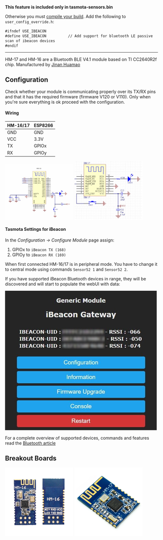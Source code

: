 **This feature is included only in tasmota-sensors.bin** 

Otherwise you must [compile your build](compile-your-build). Add the following to `user_config_override.h`:

```
#ifndef USE_IBEACON
#define USE_IBEACON          // Add support for bluetooth LE passive scan of ibeacon devices 
#endif
```
----

HM-17 and HM-16 are a Bluetooth BLE V4.1 module based on TI CC2640R2f chip. Manufactured by [Jinan Huamao](http://www.jnhuamao.cn/bluetooth.asp) 


## Configuration
Check whether your module is communicating properly over its TX/RX pins and that it has the required firmware (firmware V120 or V110). Only when you're sure everything is ok proceed with the configuration.

#### Wiring
| HM-16/17   | ESP8266 |
|---|---|
|GND   |GND   
|VCC   |3.3V
|TX   | GPIOx
|RX   | GPIOy

<img src="/_media/peripherals/hm-16_pinout.jpg" width=225> <img src="/_media/peripherals/hm-17_pinout.jpg" width=225>

#### Tasmota Settings for iBeacon

In the _Configuration -> Configure Module_ page assign:
1. GPIOx to `iBeacon TX (168)`
2. GPIOy to `iBeacon RX (169)`

When first connected HM-16/17 is in peripheral mode. You have to change it to central mode using commands `Sensor52 1` and `Sensor52 2`.

If you have supported iBeacon Bluetooth devices in range, they will be discovered and will start to populate the webUI with data:

![Showing data](../_media/ibeacon_success.jpg)

For a complete overview of supported devices, commands and features read the [Bluetooth article](/Bluetooth#iBeacon)

## Breakout Boards
<img src="/_media/peripherals/hm-16.jpg" width=225> <img src="/_media/peripherals/hm-17.jpg" width=225>
